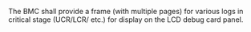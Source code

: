 The BMC shall provide a frame (with multiple pages) for various logs in
critical stage (UCR/LCR/ etc.) for display on the LCD debug card panel.

